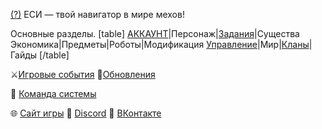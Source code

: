 [(?)](/sys/about) ЕСИ — твой навигатор в мире мехов!
 
Основные разделы.
[table]
[АККАУНТ](/sys/account)|Персонаж|[Задания](/sys/tasks)|Существа
Экономика|Предметы|Роботы|Модификация
[Управление](/sys/control)|Мир|[Кланы](/sys/clan)|Гайды
[/table]
 
⚔️[Игровые события](/sys/event)
🔄[Обновления](/sys/update)

👥 [Команда системы](/sys/about/team)


🌐 [Сайт игры](https://new.mechs.su/)
💬 [Discord](https://discord.gg/taXjguFneE)
📣 [ВКонтакте](https://vk.com/mechs)